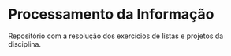 # Processamento da Informação

Repositório com a resolução dos exercícios de listas e projetos da disciplina.
